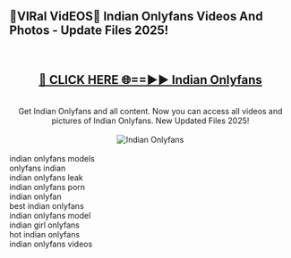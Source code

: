 <h2>🔴VIRal VidEOS🔴 Indian Onlyfans Videos And Photos - Update Files 2025!</h2>
<br>
<div align="center">
<h2><a href="https://virallinks.top/odZfE0" rel="nofollow">🔴 CLICK HERE 🌐==►► Indian Onlyfans</a></h2>
<br>
Get Indian Onlyfans and all content. Now you can access all videos and pictures of Indian Onlyfans. New Updated Files 2025!
<br>
<br>
<a href="https://virallinks.top/odZfE0" rel="nofollow" data-target="animated-image.originalLink"><img src="https://i.imgur.com/dJHk4Zq.gif)" alt="Indian Onlyfans" style="max-width: 100%; display: inline-block;" data-target="animated-image.originalImage"></a>
</div>
<br>
indian onlyfans models<br>
onlyfans indian<br>
indian onlyfans leak<br>
indian onlyfans porn<br>
indian onlyfan<br>
best indian onlyfans<br>
indian onlyfans model<br>
indian girl onlyfans<br>
hot indian onlyfans<br>
indian onlyfans videos